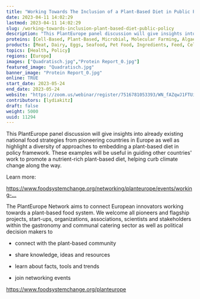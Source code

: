 ```yaml
---
title: "Working Towards The Inclusion of a Plant-Based Diet in Public Policy"
date: 2023-04-11 14:02:29
lastmod: 2023-04-11 14:02:29
slug: /working-towards-inclusion-plant-based-diet-public-policy
description: "This PlantEurope panel discussion will give insights into already existing national food strategies from pioneering countries in Europe as well as highlight a diversity of approaches to embedding a plant-based diet in policy framework. These examples will be useful in guiding other countries' work to promote a nutrient-rich plant-based diet, helping curb climate change along the way.Learn more:"
proteins: [Cell-Based, Plant-Based, Microbial, Molecular Farming, Algae, Fungi, Insect, Animal]
products: [Meat, Dairy, Eggs, Seafood, Pet Food, Ingredients, Feed, Cell Culture Media, Scaffolding & Structure, Materials]
topics: [Health, Policy]
regions: [Europe]
images: ["Quadratisch.jpg","Protein Report_0.jpg"]
featured_image: "Quadratisch.jpg"
banner_image: "Protein Report_0.jpg"
online: TRUE
start_date: 2023-05-24
end_date: 2023-05-24
website: "https://zoom.us/webinar/register/7516781053393/WN_fAZqwJ1FTUikFrfTnWPjcg"
contributors: [lydiakitz]
draft: false
weight: 5000
uuid: 11294
---
```

<p>This PlantEurope panel discussion will give insights into already existing national food strategies from pioneering countries in Europe as well as highlight a diversity of approaches to embedding a plant-based diet in policy framework. These examples will be useful in guiding other countries' work to promote a nutrient-rich plant-based diet, helping curb climate change along the way.</p>
<p>Learn more:</p>
<p><a href="https://www.foodsystemchange.org/networking/planteurope/events/working-towards-the-inclusion-of-a-plant-based-diet-in-public-policy">https://www.foodsystemchange.org/networking/planteurope/events/working-…</a></p>
<p>The PlantEurope Network aims to connect European innovators working towards a plant-based food system. We welcome all pioneers and flagship projects, start-ups, organizations, associations, scientists and stakeholders within the gastronomy and communal catering sector as well as political decision makers to</p>
<ul>
<li>connect with the plant-based community</li>
</ul>
<ul>
<li>share knowledge, ideas and resources</li>
</ul>
<ul>
<li>learn about facts, tools and trends</li>
</ul>
<ul>
<li>join networking events</li>
</ul>
<p><a href="https://www.foodsystemchange.org/planteurope">https://www.foodsystemchange.org/planteurope</a></p>
